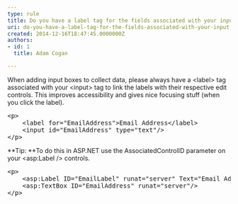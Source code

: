 ```yaml
---
type: rule
title: Do you have a label tag for the fields associated with your input?
uri: do-you-have-a-label-tag-for-the-fields-associated-with-your-input
created: 2014-12-16T18:47:45.0000000Z
authors:
- id: 1
  title: Adam Cogan

---
```


 
When adding input boxes to collect data, please always have a &lt;label&gt; tag                     associated with your &lt;input&gt; tag to link the labels with their respective                     edit controls. This improves accessibility and gives nice focusing stuff (when you                     click the label).
 <dl class="code"><dt><pre>&lt;p&gt;
    &lt;label for=&quot;EmailAddress&quot;&gt;Email&#160;Address&lt;/label&gt;
    &lt;input id=&quot;EmailAddress&quot;&#160;type=&quot;text&quot;/&gt;
&lt;/p&gt;</pre></dt></dl>
**Tip: **To do this in ASP.NET use the AssociatedControlID parameter on your &lt;asp:Label /&gt;                     controls.
<dl class="code"><dt><pre>&lt;p&gt;
    &lt;asp&#58;Label ID=&quot;EmailLabel&quot; runat=&quot;server&quot; Text=&quot;Email&#160;Address&quot; AssociatedControlID=&quot;EmailAddress&quot;/&gt;
    &lt;asp&#58;TextBox ID=&quot;EmailAddress&quot; runat=&quot;server&quot;/&gt;
&lt;/p&gt;</pre></dt></dl>
